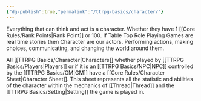 ```yaml
---
{"dg-publish":true,"permalink":"/ttrpg-basics/character/"}
---
```


Everything that can think and act is a character. Whether they have 1 [[Core Rules/Rank Points\|Rank Point]] or 100. If Table Top Role Playing Games are real time stories then Character are our actors. Performing actions, making choices, communicating, and changing the world around them.

All [[TTRPG Basics/Character\|Characters]] whether played by [[TTRPG Basics/Players\|Players]] or if it is an [[TTRPG Basics/NPC\|NPC]] controlled by the [[TTRPG Basics/GM\|GM]] have a [[Core Rules/Character Sheet\|Character Sheet]]. This sheet represents all the statistic and abilities of the character within the mechanics of [[Thread\|Thread]] and the [[TTRPG Basics/Setting\|Setting]] the game is played in.